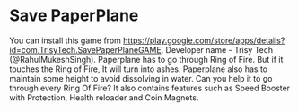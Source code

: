 # Save PaperPlane
You can install this game from https://play.google.com/store/apps/details?id=com.TrisyTech.SavePaperPlaneGAME.
Developer name - Trisy Tech (@RahulMukeshSingh). 
Paperplane has to go through Ring of Fire. But if it touches the Ring of Fire, It will turn into ashes. Paperplane also has to maintain some height to avoid dissolving in water. Can you help it to go through every Ring Of Fire?
It also contains features such as Speed Booster with Protection, Health reloader and Coin Magnets.

